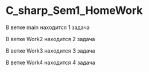 # C_sharp_Sem1_HomeWork


В ветке main находится 1 задача

В ветке Work2 находится 2 задача

В ветке Work3 находится 3 задача

В ветке Work4 находится 4 задача
